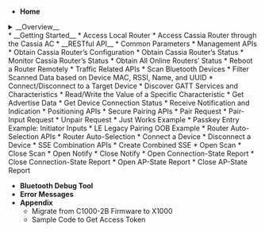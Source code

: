 * __Home__
<details><summary>__Overview__</summary>
* __Overview__
   * Two Set of RESTful APIs
   * Architecture Diagram
   * Server Sent Events
</details>
* __Getting Started__
   * Access Local Router
   * Access Cassia Router through the Cassia AC
* __RESTful API__
   * Common Parameters
   * Management APIs
      * Obtain Cassia Router’s Configuration
      * Obtain Cassia Router’s Status
      * Monitor Cassia Router’s Status
      * Obtain All Online Routers’ Status
      * Reboot a Router Remotely
   * Traffic Related APIs
      * Scan Bluetooth Devices
      * Filter Scanned Data based on Device MAC, RSSI, Name, and UUID
      * Connect/Disconnect to a Target Device
      * Discover GATT Services and Characteristics
      * Read/Write the Value of a Specific Characteristic
      * Get Advertise Data
      * Get Device Connection Status
      * Receive Notification and Indication
   * Positioning APIs
   * Secure Pairing APIs
      * Pair Request
      * Pair-Input Request
      * Unpair Request
      * Just Works Example
      * Passkey Entry Example: Initiator Inputs
      * LE Legacy Pairing OOB Example
   * Router Auto-Selection APIs
      * Router Auto-Selection
      * Connect a Device
      * Disconnect a Device
   * SSE Combination APIs
      * Create Combined SSE
      * Open Scan
      * Close Scan
      * Open Notify
      * Close Notify
      * Open Connection-State Report
      * Close Connection-State Report
      * Open AP-State Report
      * Close AP-State Report

* __Bluetooth Debug Tool__
* __Error Messages__
* __Appendix__
   * Migrate from C1000-2B Firmware to X1000
   * Sample Code to Get Access Token